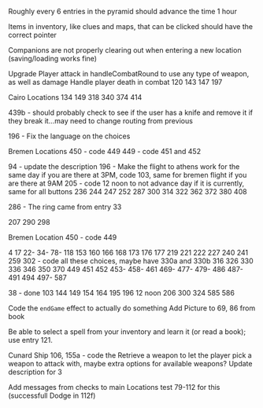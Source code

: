 Roughly every 6 entries in the pyramid should advance the time 1 hour

Items in inventory, like clues and maps, that can be clicked should have the correct pointer

Companions are not properly clearing out when entering a new location (saving/loading works fine)

Upgrade Player attack in handleCombatRound to use any type of weapon, as well as damage
Handle player death in combat
120
143
147
197

Cairo Locations
134
149
318
340
374
414

439b - should probably check to see if the user has a knife and remove it if they break it...may need to change routing from previous

196 - Fix the language on the choices

Bremen Locations
450 - code 449
449 - code 451 and 452

94 - update the description
196 - Make the flight to athens work for the same day if you are there at 3PM, code 103, same for bremen flight if you are there at 9AM
205 - code 12 noon to not advance day if it is currently, same for all buttons
236
244
247
252
287
300
314
322
362
372
380
408

286 - The ring came from entry 33

207
290
298

Bremen Location
450 - code 449

4
17
22-
34-
78-
118
153
160
166
168
173
176
177
219
221
222
227
240
241
259
302 - code all these choices, maybe have 330a and 330b
316
326
330
336
346
350
370
449
451
452
453-
458-
461
469-
477-
479-
486
487-
491
494
497-
587

38 - done
103
144
149
154
164
195
196
12 noon
206
300
324
585
586

Code the `endGame` effect to actually do something
Add Picture to 69, 86 from book

Be able to select a spell from your inventory and learn it (or read a book); use entry 121.

Cunard Ship
106, 155a - code the Retrieve a weapon to let the player pick a weapon to attack with, maybe extra options for available weapons?
Update description for 3

Add messages from checks to main Locations test 79-112 for this (successfull Dodge in 112f)
